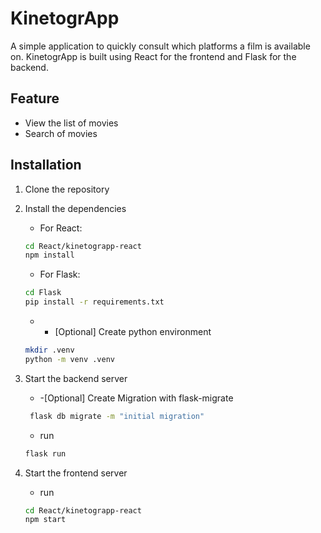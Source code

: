 # KinetogrApp

A simple application to quickly consult which platforms a film is available on. KinetogrApp is built using React for the frontend and Flask for the backend.

## Feature
- View the list of movies
- Search of movies

## Installation 
1. Clone the repository
    
2. Install the dependencies
   - For React:
   ```bash
   cd React/kinetograpp-react
   npm install
   ```
   - For Flask:
   ```bash
   cd Flask
   pip install -r requirements.txt
   ```
   - - [Optional] Create python environment
    ```bash
    mkdir .venv
    python -m venv .venv
    ```
3. Start the backend server
   - -[Optional] Create Migration with flask-migrate
   ```bash
    flask db migrate -m "initial migration"
   ```
   - run
   ```bash
   flask run
   ```
4. Start the frontend server
   - run
   ```bash
   cd React/kinetograpp-react
   npm start
   ```
